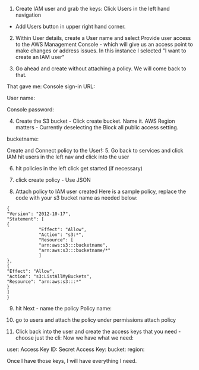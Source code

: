 1. Create IAM user and grab the keys:
Click Users in the left hand navigation
 - Add Users button in upper right hand corner.

2. Within User details, create a User name and select Provide user access to the AWS Management Console - which will give us an access point to make changes or address issues. In this instance I selected "I want to create an IAM user"

3. Go ahead and create without attaching a policy. We will come back to that.

That gave me:
Console sign-in URL:

User name:

Console password:

4. Create the S3 bucket - Click create bucket. Name it. AWS Region matters - Currently deselecting the Block all public access setting.

bucketname: 

Create and Connect policy to the User!:
5. Go back to services and click IAM hit users in the left nav and click into the user

6. hit policies in the left click get started (if necessary) 

7. click create policy - Use JSON

8. Attach policy to IAM user created
Here is a sample policy, replace the code with your s3 bucket name as needed below:
```
{
"Version": "2012-10-17",
"Statement": [
{
            "Effect": "Allow",
            "Action": "s3:*",
            "Resource": [
            "arn:aws:s3:::bucketname",
            "arn:aws:s3:::bucketname/*"
            ]
},
{
"Effect": "Allow",
"Action": "s3:ListAllMyBuckets",
"Resource": "arn:aws:s3:::*"
}
]
}
```
9. hit Next - name the policy
Policy name: 

10. go to users and attach the policy under permissions attach policy

11. Click back into the user and create the access keys that you need - choose just the cli:
Now we have what we need:

user: 
Access Key ID: 
Secret Access Key: 
bucket: 
region: 


Once I have those keys, I will have everything I need.
